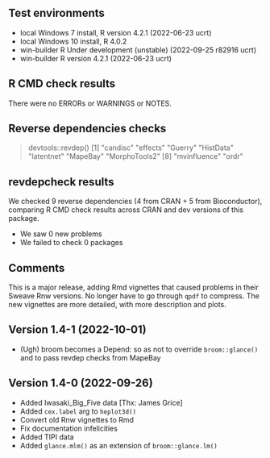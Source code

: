 ## Test environments
* local Windows 7 install, R version 4.2.1 (2022-06-23 ucrt)
* local Windows 10 install, R 4.0.2
* win-builder R Under development (unstable) (2022-09-25 r82916 ucrt)
* win-builder R version 4.2.1 (2022-06-23 ucrt)

## R CMD check results
There were no ERRORs or WARNINGS or NOTES.

## Reverse dependencies checks

> devtools::revdep()
[1] "candisc"      "effects"      "Guerry"       "HistData"     "latentnet"    "MapeBay"      "MorphoTools2"
[8] "mvinfluence"  "ordr"   

## revdepcheck results

We checked 9 reverse dependencies (4 from CRAN + 5 from Bioconductor), comparing R CMD check results across CRAN and dev versions of this package.

 * We saw 0 new problems
 * We failed to check 0 packages


## Comments

This is a major release, adding Rmd vignettes that caused problems in their Sweave Rnw versions. No longer have to go through `qpdf` to compress. The new vignettes are more detailed, with more description and plots.

## Version 1.4-1 (2022-10-01)

* (Ugh) broom becomes a Depend: so as not to override `broom::glance()` and to pass revdep checks from MapeBay

## Version 1.4-0 (2022-09-26)

* Added Iwasaki_Big_Five data [Thx: James Grice]
* Added `cex.label` arg to `heplot3d()`
* Convert old Rnw vignettes to Rmd
* Fix documentation infelicities
* Added TIPI data
* Added `glance.mlm()` as an extension of `broom::glance.lm()`





